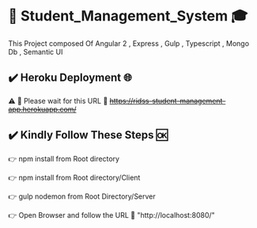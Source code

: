 #  :department_store: Student_Management_System   :mortar_board: 
This Project composed Of Angular 2 , Express , Gulp , Typescript , Mongo Db , Semantic UI

##  :heavy_check_mark:  Heroku Deployment   :globe_with_meridians:
                                                                                                                
:warning:   :checkered_flag:  Please wait for this URL    :link:   ~~https://ridss-student-management-app.herokuapp.com/~~  
  
##  :heavy_check_mark:  Kindly Follow These Steps   :ok:
  
   :point_right: npm install from Root directory
                                                                 
                                                                    
   :point_right: npm install from Root directory/Client
                                                                    
                                                                      
   :point_right: gulp nodemon from Root Directory/Server
                                                                      
                                                           
   :point_right: Open Browser and follow the URL    :link:    "http://localhost:8080/"
